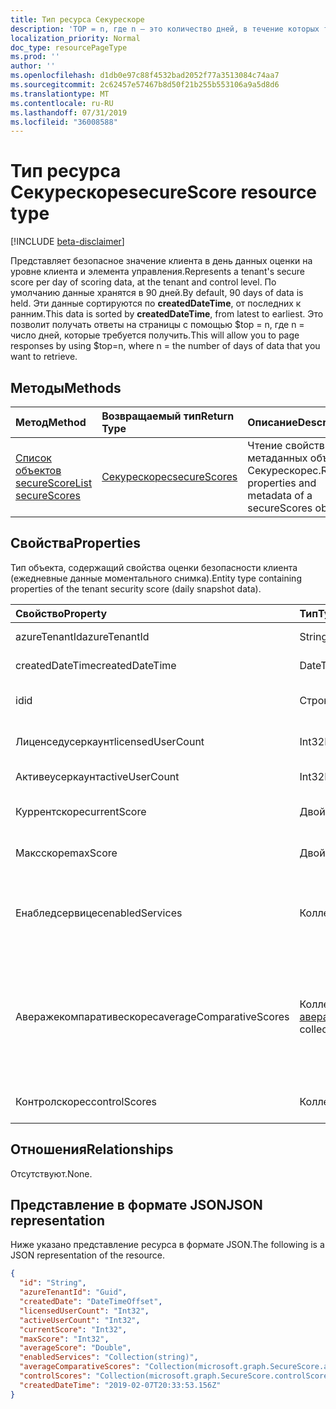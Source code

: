 ```yaml
---
title: Тип ресурса Секурескоре
description: 'TOP = n, где n — это количество дней, в течение которых требуется получить данные. '
localization_priority: Normal
doc_type: resourcePageType
ms.prod: ''
author: ''
ms.openlocfilehash: d1db0e97c88f4532bad2052f77a3513084c74aa7
ms.sourcegitcommit: 2c62457e57467b8d50f21b255b553106a9a5d8d6
ms.translationtype: MT
ms.contentlocale: ru-RU
ms.lasthandoff: 07/31/2019
ms.locfileid: "36008588"
---
```

# <a name="securescore-resource-type"></a><span data-ttu-id="e98a7-103">Тип ресурса Секурескоре</span><span class="sxs-lookup"><span data-stu-id="e98a7-103">secureScore resource type</span></span>

[!INCLUDE [beta-disclaimer](../../includes/beta-disclaimer.md)]

<span data-ttu-id="e98a7-104">Представляет безопасное значение клиента в день данных оценки на уровне клиента и элемента управления.</span><span class="sxs-lookup"><span data-stu-id="e98a7-104">Represents a tenant's secure score per day of scoring data, at the tenant and control level.</span></span> <span data-ttu-id="e98a7-105">По умолчанию данные хранятся в 90 дней.</span><span class="sxs-lookup"><span data-stu-id="e98a7-105">By default, 90 days of data is held.</span></span> <span data-ttu-id="e98a7-106">Эти данные сортируются по **createdDateTime**, от последних к ранним.</span><span class="sxs-lookup"><span data-stu-id="e98a7-106">This data is sorted by **createdDateTime**, from latest to earliest.</span></span> <span data-ttu-id="e98a7-107">Это позволит получать ответы на страницы с помощью $top = n, где n = число дней, которые требуется получить.</span><span class="sxs-lookup"><span data-stu-id="e98a7-107">This will allow you to page responses by using $top=n, where n = the number of days of data that you want to retrieve.</span></span> 


## <a name="methods"></a><span data-ttu-id="e98a7-108">Методы</span><span class="sxs-lookup"><span data-stu-id="e98a7-108">Methods</span></span>

| <span data-ttu-id="e98a7-109">Метод</span><span class="sxs-lookup"><span data-stu-id="e98a7-109">Method</span></span>   | <span data-ttu-id="e98a7-110">Возвращаемый тип</span><span class="sxs-lookup"><span data-stu-id="e98a7-110">Return Type</span></span>|<span data-ttu-id="e98a7-111">Описание</span><span class="sxs-lookup"><span data-stu-id="e98a7-111">Description</span></span>|
|:---------------|:--------|:----------|
|[<span data-ttu-id="e98a7-112">Список объектов secureScore</span><span class="sxs-lookup"><span data-stu-id="e98a7-112">List secureScores</span></span>](../api/securescores-list.md) | [<span data-ttu-id="e98a7-113">Секурескорес</span><span class="sxs-lookup"><span data-stu-id="e98a7-113">secureScores</span></span>](securescores.md) |<span data-ttu-id="e98a7-114">Чтение свойств и метаданных объекта Секурескорес.</span><span class="sxs-lookup"><span data-stu-id="e98a7-114">Read properties and metadata of a secureScores object.</span></span>|


## <a name="properties"></a><span data-ttu-id="e98a7-115">Свойства</span><span class="sxs-lookup"><span data-stu-id="e98a7-115">Properties</span></span>
<span data-ttu-id="e98a7-116">Тип объекта, содержащий свойства оценки безопасности клиента (ежедневные данные моментального снимка).</span><span class="sxs-lookup"><span data-stu-id="e98a7-116">Entity type containing properties of the tenant security score (daily snapshot data).</span></span>

|<span data-ttu-id="e98a7-117">Свойство</span><span class="sxs-lookup"><span data-stu-id="e98a7-117">Property</span></span> |<span data-ttu-id="e98a7-118">Тип</span><span class="sxs-lookup"><span data-stu-id="e98a7-118">Type</span></span> |<span data-ttu-id="e98a7-119">Описание</span><span class="sxs-lookup"><span data-stu-id="e98a7-119">Description</span></span> |
|:--|:--|:--|
|   <span data-ttu-id="e98a7-120">azureTenantId</span><span class="sxs-lookup"><span data-stu-id="e98a7-120">azureTenantId</span></span>   |   <span data-ttu-id="e98a7-121">String</span><span class="sxs-lookup"><span data-stu-id="e98a7-121">String</span></span>  |   <span data-ttu-id="e98a7-122">Строка GUID для идентификатора клиента.</span><span class="sxs-lookup"><span data-stu-id="e98a7-122">GUID string for tenant ID.</span></span>  |
|   <span data-ttu-id="e98a7-123">createdDateTime</span><span class="sxs-lookup"><span data-stu-id="e98a7-123">createdDateTime</span></span> |   <span data-ttu-id="e98a7-124">DateTimeOffset</span><span class="sxs-lookup"><span data-stu-id="e98a7-124">DateTimeOffset</span></span>  |   <span data-ttu-id="e98a7-125">Дата создания объекта.</span><span class="sxs-lookup"><span data-stu-id="e98a7-125">The date when the entity is created.</span></span>  |
|   <span data-ttu-id="e98a7-126">id</span><span class="sxs-lookup"><span data-stu-id="e98a7-126">id</span></span>  |   <span data-ttu-id="e98a7-127">Строка</span><span class="sxs-lookup"><span data-stu-id="e98a7-127">String</span></span>  |   <span data-ttu-id="e98a7-128">Сочетание Азуретенантид_креатеддатетиме.</span><span class="sxs-lookup"><span data-stu-id="e98a7-128">Combination of azureTenantId_createdDateTime.</span></span>   |
|   <span data-ttu-id="e98a7-129">Лиценседусеркаунт</span><span class="sxs-lookup"><span data-stu-id="e98a7-129">licensedUserCount</span></span>   |   <span data-ttu-id="e98a7-130">Int32</span><span class="sxs-lookup"><span data-stu-id="e98a7-130">Int32</span></span>   |   <span data-ttu-id="e98a7-131">Число лицензированных пользователей для данного клиента.</span><span class="sxs-lookup"><span data-stu-id="e98a7-131">Licensed user count of the given tenant.</span></span>    |
|   <span data-ttu-id="e98a7-132">Активеусеркаунт</span><span class="sxs-lookup"><span data-stu-id="e98a7-132">activeUserCount</span></span> |   <span data-ttu-id="e98a7-133">Int32</span><span class="sxs-lookup"><span data-stu-id="e98a7-133">Int32</span></span>   |   <span data-ttu-id="e98a7-134">Число активных пользователей для данного клиента.</span><span class="sxs-lookup"><span data-stu-id="e98a7-134">Active user count of the given tenant.</span></span>  |
|   <span data-ttu-id="e98a7-135">Куррентскоре</span><span class="sxs-lookup"><span data-stu-id="e98a7-135">currentScore</span></span>    |   <span data-ttu-id="e98a7-136">Двойное</span><span class="sxs-lookup"><span data-stu-id="e98a7-136">Double</span></span>  |   <span data-ttu-id="e98a7-137">Текущий полученный рейтинг клиента на указанную дату.</span><span class="sxs-lookup"><span data-stu-id="e98a7-137">Tenant current attained score on specified date.</span></span>    |
|   <span data-ttu-id="e98a7-138">Максскоре</span><span class="sxs-lookup"><span data-stu-id="e98a7-138">maxScore</span></span> |  <span data-ttu-id="e98a7-139">Двойное</span><span class="sxs-lookup"><span data-stu-id="e98a7-139">Double</span></span>  |   <span data-ttu-id="e98a7-140">Максимальная возможная Оценка клиента на указанную дату.</span><span class="sxs-lookup"><span data-stu-id="e98a7-140">Tenant maximum possible score on specified date.</span></span>    |
|   <span data-ttu-id="e98a7-141">Енабледсервицес</span><span class="sxs-lookup"><span data-stu-id="e98a7-141">enabledServices</span></span> |   <span data-ttu-id="e98a7-142">Коллекция строк</span><span class="sxs-lookup"><span data-stu-id="e98a7-142">String collection</span></span>   |   <span data-ttu-id="e98a7-143">Службы, предоставляемые корпорацией Майкрософт для клиента (например, Exchange Online, Skype, SharePoint).</span><span class="sxs-lookup"><span data-stu-id="e98a7-143">Microsoft-provided services for the tenant (for example, Exchange online, Skype, Sharepoint).</span></span>   |
|   <span data-ttu-id="e98a7-144">Аверажекомпаративескорес</span><span class="sxs-lookup"><span data-stu-id="e98a7-144">averageComparativeScores</span></span> |  <span data-ttu-id="e98a7-145">Коллекция [аверажекомпаративескоре](averagecomparativescore.md)</span><span class="sxs-lookup"><span data-stu-id="e98a7-145">[averageComparativeScore](averagecomparativescore.md) collection</span></span>    |<span data-ttu-id="e98a7-146">Средняя оценка по различным областям (например, усреднение по отраслям, среднему на количество участников) и категории элементов управления (идентификация, данные, устройство, приложения, инфраструктура) в области.</span><span class="sxs-lookup"><span data-stu-id="e98a7-146">Average score by different scopes (for example, average by industry, average by seating) and control category (Identity, Data, Device, Apps, Infrastructure) within the scope.</span></span> |
|   <span data-ttu-id="e98a7-147">Контролскорес</span><span class="sxs-lookup"><span data-stu-id="e98a7-147">controlScores</span></span> | <span data-ttu-id="e98a7-148">Коллекция [контролскоре](controlscore.md)</span><span class="sxs-lookup"><span data-stu-id="e98a7-148">[controlScore](controlscore.md) collection</span></span>  |   <span data-ttu-id="e98a7-149">Содержит результаты клиентов для набора элементов управления.</span><span class="sxs-lookup"><span data-stu-id="e98a7-149">Contains tenant scores for a set of controls.</span></span>   |


## <a name="relationships"></a><span data-ttu-id="e98a7-150">Отношения</span><span class="sxs-lookup"><span data-stu-id="e98a7-150">Relationships</span></span>

<span data-ttu-id="e98a7-151">Отсутствуют.</span><span class="sxs-lookup"><span data-stu-id="e98a7-151">None.</span></span>

## <a name="json-representation"></a><span data-ttu-id="e98a7-152">Представление в формате JSON</span><span class="sxs-lookup"><span data-stu-id="e98a7-152">JSON representation</span></span>

<span data-ttu-id="e98a7-153">Ниже указано представление ресурса в формате JSON.</span><span class="sxs-lookup"><span data-stu-id="e98a7-153">The following is a JSON representation of the resource.</span></span>

<!-- {
  "blockType": "resource",
  "optionalProperties": [

  ],
  "@odata.type": "microsoft.graph.secureScore"
}-->

```json
{
  "id": "String",
  "azureTenantId": "Guid",
  "createdDate": "DateTimeOffset",
  "licensedUserCount": "Int32",
  "activeUserCount": "Int32",
  "currentScore": "Int32",
  "maxScore": "Int32",
  "averageScore": "Double",
  "enabledServices": "Collection(string)",
  "averageComparativeScores": "Collection(microsoft.graph.SecureScore.averageComparativeScores)",
  "controlScores": "Collection(microsoft.graph.SecureScore.controlScores)",
  "createdDateTime": "2019-02-07T20:33:53.156Z"
}

```


<!--
{
  "type": "#page.annotation",
  "description": "secureScores resource",
  "keywords": "",
  "section": "documentation",
  "tocPath": "",
  "suppressions": []
}
-->
